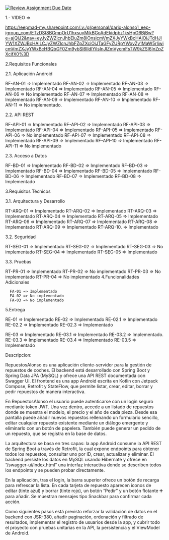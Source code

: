 [![Review Assignment Due Date](https://classroom.github.com/assets/deadline-readme-button-22041afd0340ce965d47ae6ef1cefeee28c7c493a6346c4f15d667ab976d596c.svg)](https://classroom.github.com/a/O1oNnYGo)


1.- VIDEO =>

https://eepmad-my.sharepoint.com/:v:/g/personal/dario-alonso1_eep-igroup_com/ETzDSt8BGmpOrU1hxsuyMikBGoAdEkidpbz1ksHpG6BjBw?e=ajQlJ2&nav=eyJyZWZlcnJhbEluZm8iOnsicmVmZXJyYWxBcHAiOiJTdHJlYW1XZWJBcHAiLCJyZWZlcnJhbFZpZXciOiJTaGFyZURpYWxvZy1MaW5rIiwicmVmZXJyYWxBcHBQbGF0Zm9ybSI6IldlYiIsInJlZmVycmFsTW9kZSI6InZpZXcifX0%3D



2.Requisitos Funcionales

2.1. Aplicación Android

  RF-AN-01 => Implementado
  RF-AN-02 => Implementado
  RF-AN-03 => Implementado
  RF-AN-04 => Implementado
  RF-AN-05 => Implementado
  RF-AN-06 => No implementado
  RF-AN-07 => Implementado
  RF-AN-08 => Implementado
  RF-AN-09 => Implementado
  RF-AN-10 => Implementado
  RF-AN-11 => No implementado.
  
2.2. API REST

   RF-API-01 => Implementado
   RF-API-02 => Implementado
   RF-API-03 => Implementado
   RF-API-04 => Implementado
   RF-API-05 => Implementado
   RF-API-06 => No implementado
   RF-API-07 => Implementado
   RF-API-08 => Implementado
   RF-API-09 => Implementado
   RF-API-10 => Implementado
   RF-API-11 => No implementado
   
2.3. Acceso a Datos

  RF-BD-01 => Implementado
  RF-BD-02 => Implementado
  RF-BD-03 => Implementado
  RF-BD-04 => Implementado
  RF-BD-05 => Implementado
  RF-BD-06 => Implementado
  RF-BD-07 => Implementado
  RF-BD-08 => Implementado
  
3.Requisitos Técnicos

3.1. Arquitectura y Desarrollo

  RT-ARQ-01 => Implementado
  RT-ARQ-02 => Implementado
  RT-ARQ-03 => Implementado
  RT-ARQ-04 => Implementado
  RT-ARQ-05 => Implementado
  RT-ARQ-06 => Implementado
  RT-ARQ-07 => Implementado
  RT-ARQ-08 => Implementado
  RT-ARQ-09 => Implementado
  RT-ARQ-10. => Implementado
  
3.2. Seguridad

  RT-SEG-01 => Implementado 
  RT-SEG-02 => Implementado
  RT-SEG-03 => No implementado
  RT-SEG-04 => Implementado
  RT-SEG-05 => Implementado
  
3.3. Pruebas

  RT-PR-01 => Implementado
  RT-PR-02 => No implementado
  RT-PR-03 => No implementado
  RT-PR-04 => No implementado
4.Funcionalidades Adicionales

      FA-01 => Implementado
      FA-02 => No implementado
      FA-03 => No implementado
5.Entrega

  RE-01 => Implementado
  RE-02 => Implementado
    RE-02.1 => Implementado 
    RE-02.2 => Implementado
    RE-02.3 => Implementado

  RE-03 => Implementado
    RE-03.1 => Implementado 
    RE-03.2 => Implementado. 
    RE-03.3 => Implementado 
    RE-03.4 => Implementado 
    RE-03.5 => Implementado

Descripcion:

RepuestosAlonso es una aplicación cliente-servidor para la gestión de repuestos de coches. El backend está desarrollado con Spring Boot y Spring Data JPA (MySQL) y ofrece una API REST documentada con Swagger UI. El frontend es una app Android escrita en Kotlin con Jetpack Compose, Retrofit y StateFlow, que permite listar, crear, editar, borrar y pedir repuestos de manera interactiva.

En RepuestosAlonso el usuario puede autenticarse con un login seguro mediante token JWT. Una vez dentro, accede a un listado de repuestos donde se muestra el modelo, el precio y el año de cada pieza. Desde esa pantalla puede añadir nuevos repuestos rellenando un formulario sencillo, editar cualquier repuesto existente mediante un diálogo emergente y eliminarlo con un botón de papelera. También puede generar un pedido de un repuesto, que se registra en la base de datos.

La arquitectura se basa en tres capas: la app Android consume la API REST de Spring Boot a través de Retrofit, la cual expone endpoints para obtener todos los repuestos, consultar uno por ID, crear, actualizar y eliminar. El backend persiste los datos en MySQL usando Hibernate y ofrece en “/swagger-ui/index.html” una interfaz interactiva donde se describen todos los endpoints y se pueden probar directamente.

En la aplicación, tras el login, la barra superior ofrece un botón de recarga para refrescar la lista. En cada tarjeta de repuesto aparecen iconos de editar (tinte azul) y borrar (tinte rojo), un botón “Pedir” y un botón flotante ➕ para añadir. Se muestran mensajes tipo Snackbar para confirmar cada acción.

Como siguientes pasos está previsto reforzar la validación de datos en el backend con JSR-380, añadir paginación, ordenación y filtrado de resultados, implementar el registro de usuarios desde la app, y cubrir todo el proyecto con pruebas unitarias en la API, la persistencia y el ViewModel de Android.




    

